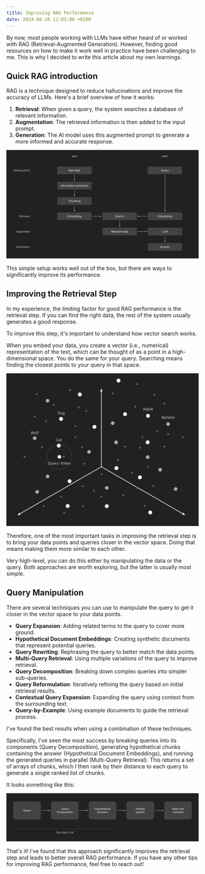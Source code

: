 ```yaml
---
title: Improving RAG Performance
date: 2024-08-26 12:03:00 +0100
---
```


By now, most people working with LLMs have either heard of or worked with RAG (Retrieval-Augmented Generation). However, finding good resources on how to make it work well in practice have been challenging to me. This is why I decided to write this article about my own learnings.

## Quick RAG introduction

RAG is a technique designed to reduce hallucinations and improve the accuracy of LLMs. Here's a brief overview of how it works:

1. **Retrieval**: When given a query, the system searches a database of relevant information.
2. **Augmentation**: The retrieved information is then added to the input prompt.
3. **Generation**: The AI model uses this augmented prompt to generate a more informed and accurate response.

![RAG Diagram](/assets/images/rag-article/basic-rag.svg)

This simple setup works well out of the box, but there are ways to significantly improve its performance.

## Improving the Retrieval Step

In my experience, the limiting factor for good RAG performance is the retrieval step. If you can find the right data, the rest of the system usually generates a good response.

To improve this step, it's important to understand how vector search works.

When you embed your data, you create a vector (i.e., numerical) representation of the text, which can be thought of as a point in a high-dimensional space. You do the same for your query. Searching means finding the closest points to your query in that space.

![Vector Search Diagram](/assets/images/rag-article/vector-search.svg)

Therefore, one of the most important tasks in improving the retrieval step is to bring your data points and queries closer in the vector space. Doing that means making them more similar to each other.

Very high-level, you can do this either by manipulating the data or the query. Both approaches are worth exploring, but the latter is usually most simple.

## Query Manipulation

There are several techniques you can use to manipulate the query to get it closer in the vector space to your data points.

- **Query Expansion**: Adding related terms to the query to cover more ground.
- **Hypothetical Document Embeddings**: Creating synthetic documents that represent potential queries.
- **Query Rewriting**: Rephrasing the query to better match the data points.
- **Multi-Query Retrieval**: Using multiple variations of the query to improve retrieval.
- **Query Decomposition**: Breaking down complex queries into simpler sub-queries.
- **Query Reformulation**: Iteratively refining the query based on initial retrieval results.
- **Contextual Query Expansion**: Expanding the query using context from the surrounding text.
- **Query-by-Example**: Using example documents to guide the retrieval process.

I've found the best results when using a combination of these techniques.

Specifically, I've seen the most success by breaking queries into its components (Query Decomposition), generating hypothetical chunks containing the answer (Hypothetical Document Embeddings), and running the generated queries in parallel (Multi-Query Retrieval). This returns a set of arrays of chunks, which I then rank by their distance to each query to generate a single ranked list of chunks.

It looks something like this:

![Multi-Query Retrieval Diagram](/assets/images/rag-article/query-manipulation.svg)

That's it! I've found that this approach significantly improves the retrieval step and leads to better overall RAG performance. If you have any other tips for improving RAG performance, feel free to reach out!